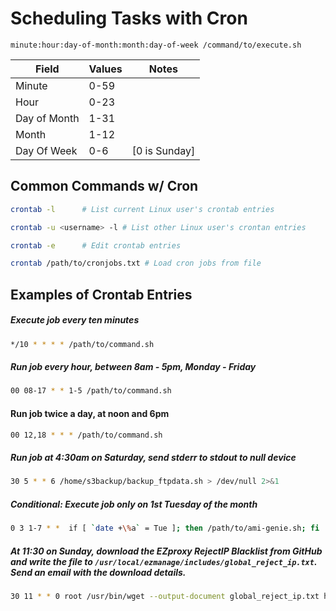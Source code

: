 Scheduling Tasks with Cron
==========================

`minute:hour:day-of-month:month:day-of-week /command/to/execute.sh`

| Field | Values | Notes |
| --- | --- | --- |
| Minute | 0-59 | |
| Hour | 0-23 | |
| Day of Month | 1-31 | |
| Month | 1-12 | |
| Day Of Week	 | 0-6 | [0 is Sunday]|

## Common Commands w/ Cron

```bash
crontab -l  	# List current Linux user's crontab entries

crontab -u <username> -l # List other Linux user's crontan entries

crontab -e 		# Edit crontab entries

crontab /path/to/cronjobs.txt # Load cron jobs from file
```
## Examples of Crontab Entries

##### Execute job every ten minutes
```bash
*/10 * * * * /path/to/command.sh
```

##### Run job every hour, between 8am - 5pm, Monday - Friday
```bash
00 08-17 * * 1-5 /path/to/command.sh
```

#### Run job twice a day, at noon and 6pm
```bash
00 12,18 * * * /path/to/command.sh
```

##### Run job at 4:30am on Saturday, send stderr to stdout to null device
```bash
30 5 * * 6 /home/s3backup/backup_ftpdata.sh > /dev/null 2>&1
```

##### Conditional: Execute job only on 1st Tuesday of the month
```bash
0 3 1-7 * *  if [ `date +\%a` = Tue ]; then /path/to/ami-genie.sh; fi
```

##### At 11:30 on Sunday, download the EZproxy RejectIP Blacklist from GitHub and write the file to `/usr/local/ezmanage/includes/global_reject_ip.txt`. Send an email with the download details.
```bash
30 11 * * 0 root /usr/bin/wget --output-document global_reject_ip.txt https://raw.githubusercontent.com/prbutler/EZProxy_IP_Blacklist/master/EZProxy_IP_Blacklist_RejectIP.txt -O /usr/local/ezmanage/includes/global_reject_ip.txt 2>&1 | mail -s "EZproxy: Refresh RejectIP File" -a "From: someuser \<someuser@epv1.example.org\>" anotheruser@example.org
```
